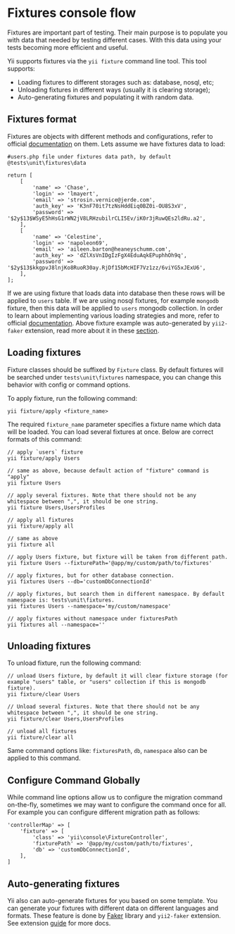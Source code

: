 Fixtures console flow
=====================

Fixtures are important part of testing. Their main purpose is to populate you with data that needed by testing
different cases. With this data using your tests becoming more efficient and useful.

Yii supports fixtures via the `yii fixture` command line tool. This tool supports:

* Loading fixtures to different storages such as: database, nosql, etc;
* Unloading fixtures in different ways (usually it is clearing storage);
* Auto-generating fixtures and populating it with random data.

Fixtures format
---------------

Fixtures are objects with different methods and configurations, refer to official [documentation](https://github.com/yiisoft/yii2/blob/master/docs/guide/test-fixture.md) on them.
Lets assume we have fixtures data to load:

```
#users.php file under fixtures data path, by default @tests\unit\fixtures\data

return [
	[
		'name' => 'Chase',
		'login' => 'lmayert',
		'email' => 'strosin.vernice@jerde.com',
		'auth_key' => 'K3nF70it7tzNsHddEiq0BZ0i-OU8S3xV',
		'password' => '$2y$13$WSyE5hHsG1rWN2jV8LRHzubilrCLI5Ev/iK0r3jRuwQEs2ldRu.a2',
	],
	[
		'name' => 'Celestine',
		'login' => 'napoleon69',
		'email' => 'aileen.barton@heaneyschumm.com',
		'auth_key' => 'dZlXsVnIDgIzFgX4EduAqkEPuphhOh9q',
		'password' => '$2y$13$kkgpvJ8lnjKo8RuoR30ay.RjDf15bMcHIF7Vz1zz/6viYG5xJExU6',
	],
];
```
If we are using fixture that loads data into database then these rows will be applied to `users` table. If we are using nosql fixtures, for example `mongodb`
fixture, then this data will be applied to `users` mongodb collection. In order to learn about implementing various loading strategies and more, refer to official [documentation](https://github.com/yiisoft/yii2/blob/master/docs/guide/test-fixture.md).
Above fixture example was auto-generated by `yii2-faker` extension, read more about it in these [section](#auto-generating-fixtures).

Loading fixtures
----------------

Fixture classes should be suffixed by `Fixture` class. By default fixtures will be searched under `tests\unit\fixtures` namespace, you can
change this behavior with config or command options.

To apply fixture, run the following command:

```
yii fixture/apply <fixture_name>
```

The required `fixture_name` parameter specifies a fixture name which data will be loaded. You can load several fixtures at once.
Below are correct formats of this command:

```
// apply `users` fixture
yii fixture/apply Users

// same as above, because default action of "fixture" command is "apply"
yii fixture Users

// apply several fixtures. Note that there should not be any whitespace between ",", it should be one string.
yii fixture Users,UsersProfiles

// apply all fixtures
yii fixture/apply all

// same as above
yii fixture all

// apply Users fixture, but fixture will be taken from different path.
yii fixture Users --fixturePath='@app/my/custom/path/to/fixtures'

// apply fixtures, but for other database connection.
yii fixtures Users --db='customDbConnectionId'

// apply fixtures, but search them in different namespace. By default namespace is: tests\unit\fixtures.
yii fixtures Users --namespace='my/custom/namespace'

// apply fixtures without namespace under fixturesPath
yii fixtures all --namespace=''
```

Unloading fixtures
------------------

To unload fixture, run the following command:

```
// unload Users fixture, by default it will clear fixture storage (for example "users" table, or "users" collection if this is mongodb fixture).
yii fixture/clear Users

// Unload several fixtures. Note that there should not be any whitespace between ",", it should be one string.
yii fixture/clear Users,UsersProfiles

// unload all fixtures
yii fixture/clear all
```

Same command options like: `fixturesPath`, `db`, `namespace` also can be applied to this command.

Configure Command Globally
--------------------------
While command line options allow us to configure the migration command
on-the-fly, sometimes we may want to configure the command once for all. For example you can configure
different migration path as follows:

```
'controllerMap' => [
    'fixture' => [
        'class' => 'yii\console\FixtureController',
        'fixturePath' => '@app/my/custom/path/to/fixtures',
		'db' => 'customDbConnectionId',
    ],
]
```

Auto-generating fixtures
------------------------

Yii also can auto-generate fixtures for you based on some template. You can generate your fixtures with different data on different languages and formats.
These feature is done by [Faker](https://github.com/fzaninotto/Faker) library and `yii2-faker` extension.
See extension [guide](https://github.com/yiisoft/yii2/tree/master/extensions/faker) for more docs.
